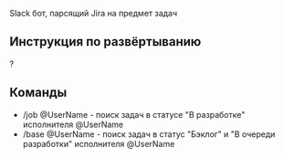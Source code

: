 Slack бот, парсящий Jira на предмет задач

## Инструкция по развёртыванию
?

## Команды
 - /job @UserName - поиск задач в статусе "В разработке" исполнителя @UserName
 - /base @UserName - поиск задач в статус "Бэклог" и "В очереди разработки" исполнителя @UserName

